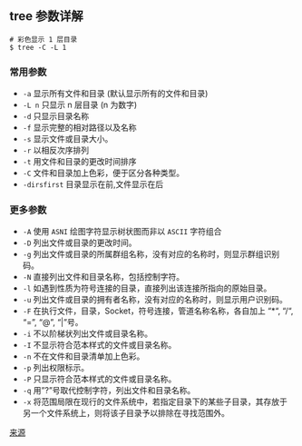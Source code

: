 ## tree 参数详解

```
# 彩色显示 1 层目录
$ tree -C -L 1
```

### 常用参数

- `-a` 显示所有文件和目录 (默认显示所有的文件和目录)
- `-L n` 只显示 n 层目录 (n 为数字)
- `-d` 只显示目录名称
- `-f` 显示完整的相对路径以及名称
- `-s` 显示文件或目录大小。
- `-r` 以相反次序排列
- `-t` 用文件和目录的更改时间排序
- `-C` 文件和目录加上色彩，便于区分各种类型。
- `-dirsfirst` 目录显示在前,文件显示在后

### 更多参数

- `-A` 使用 `ASNI` 绘图字符显示树状图而非以 `ASCII` 字符组合
- `-D` 列出文件或目录的更改时间。
- `-g` 列出文件或目录的所属群组名称，没有对应的名称时，则显示群组识别码。
- `-N` 直接列出文件和目录名称，包括控制字符。
- `-l` 如遇到性质为符号连接的目录，直接列出该连接所指向的原始目录。
- `-u` 列出文件或目录的拥有者名称，没有对应的名称时，则显示用户识别码。
- `-F` 在执行文件，目录，Socket，符号连接，管道名称名称，各自加上 “\*“, “/“, “=”, “@”, “|”号。
- `-i` 不以阶梯状列出文件或目录名称。
- `-I` 不显示符合范本样式的文件或目录名称。
- `-n` 不在文件和目录清单加上色彩。
- `-p` 列出权限标示。
- `-P` 只显示符合范本样式的文件或目录名称。
- `-q` 用”?”号取代控制字符，列出文件和目录名称。
- `-x` 将范围局限在现行的文件系统中，若指定目录下的某些子目录，其存放于另一个文件系统上，则将该子目录予以排除在寻找范围外。

[来源](https://www.dazhuanlan.com/2020/02/02/5e36e2593ec7c/?__cf_chl_jschl_tk__=9efb0953b4022c3e2072eb7852da1b1a447f04ea-1602576350-0-AXhuWEPgDV_jBUs9EVEIJxQBcvcvN9QUeiIA7_OFLkc9cQwdPKfPne8rwoQ3Hv22wWune97GXgisVFGBvpoge2emaD_PKW46Uu3b_o7oH2eYHUFjl47ffHk-iWENDV2_vXr7xfEwz-bX9K_Evw3PE2L8_aIb9LP1yh4V6CQcOh6_Fx2msiGDtrxAmMTPABBDWJZBjw58tAwqdltn9ojzU2d63gmlAUFSUXG_PCWrCUzTe-gzxVaAKcMLiF3WHAgMvlSAlIuwXBfiIP_svkkfEG9YjOvFusv4wpMYoOqPFt4iItkFDTBvUKbY4WirecWozw)
